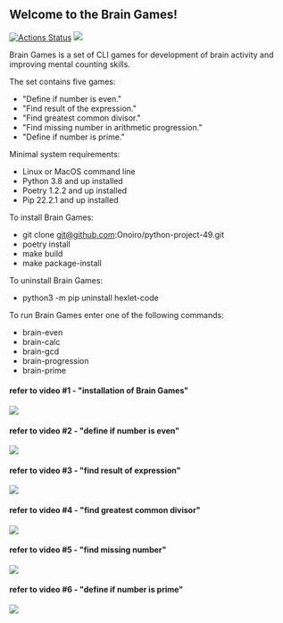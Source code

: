 ## Welcome to the Brain Games!

[![Actions Status](https://github.com/Onoiro/python-project-49/workflows/hexlet-check/badge.svg)](https://github.com/Onoiro/python-project-49/actions)
<a href="https://codeclimate.com/github/Onoiro/python-project-49/maintainability"><img src="https://api.codeclimate.com/v1/badges/2af138e68148eb88cd92/maintainability" /></a>

Brain Games is a set of CLI games for development of brain activity and improving mental counting skills.

The set contains five games:
- "Define if number is even."
- "Find result of the expression."
- "Find greatest common divisor."
- "Find missing number in arithmetic progression."
- "Define if number is prime."

Minimal system requirements:
- Linux or MacOS command line
- Python 3.8 and up installed
- Poetry 1.2.2 and up installed
- Pip 22.2.1 and up installed

To install Brain Games:
- git clone git@github.com:Onoiro/python-project-49.git
- poetry install
- make build
- make package-install

To uninstall Brain Games:
- python3 -m pip uninstall hexlet-code

To run Brain Games enter one of the following commands:
- brain-even
- brain-calc
- brain-gcd
- brain-progression
- brain-prime

#### refer to video #1 - "installation of Brain Games"
<a href="https://asciinema.org/a/548HmvdKwIpGN4rv2OYHAbkKK" target="_blank"><img src="https://asciinema.org/a/548HmvdKwIpGN4rv2OYHAbkKK.svg" /></a>

#### refer to video #2 - "define if number is even"
<a href="https://asciinema.org/a/lBhYD4UfwXLvEfYsDrZ91UxyN" target="_blank"><img src="https://asciinema.org/a/lBhYD4UfwXLvEfYsDrZ91UxyN.svg" /></a>

#### refer to video #3 - "find result of expression"
<a href="https://asciinema.org/a/1uJmPx6E7X2tXosH5EduxahkP" target="_blank"><img src="https://asciinema.org/a/1uJmPx6E7X2tXosH5EduxahkP.svg" /></a>

#### refer to video #4 - "find greatest common divisor"
<a href="https://asciinema.org/a/zDqcESqtWEso4HhOCyKDf7HbB" target="_blank"><img src="https://asciinema.org/a/zDqcESqtWEso4HhOCyKDf7HbB.svg" /></a>

#### refer to video #5 - "find missing number"
<a href="https://asciinema.org/a/E7zzQbztwLBOFzu1QnWwcUOlf" target="_blank"><img src="https://asciinema.org/a/E7zzQbztwLBOFzu1QnWwcUOlf.svg" /></a>

#### refer to video #6 - "define if number is prime"
<a href="https://asciinema.org/a/ziM8e1khlPtgIcBUGJsWVtf7I" target="_blank"><img src="https://asciinema.org/a/ziM8e1khlPtgIcBUGJsWVtf7I.svg" /></a>
